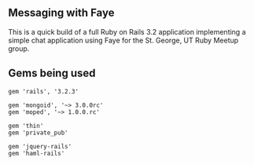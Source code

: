 Messaging with Faye
---------


This is a quick build of a full Ruby on Rails 3.2 application implementing a simple chat application using Faye for the St. George, UT Ruby Meetup group.


Gems being used
---------
    gem 'rails', '3.2.3'

    gem 'mongoid', '~> 3.0.0rc'
    gem 'moped', '~> 1.0.0.rc'

    gem 'thin'
    gem 'private_pub'

    gem 'jquery-rails'
    gem 'haml-rails'